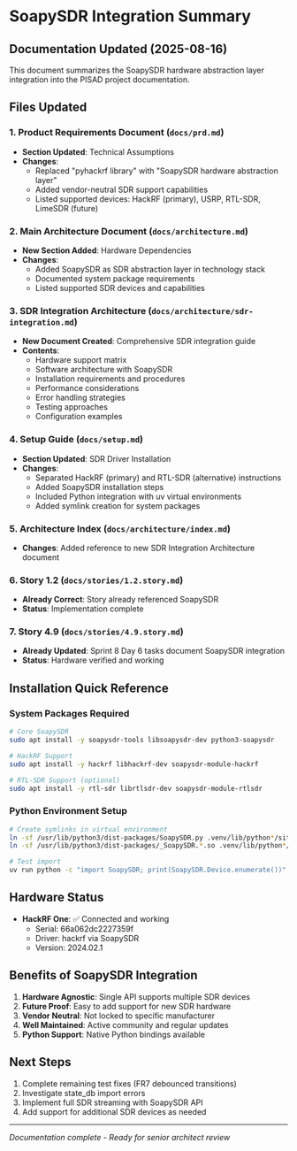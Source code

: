 # SoapySDR Integration Summary

## Documentation Updated (2025-08-16)

This document summarizes the SoapySDR hardware abstraction layer integration into the PISAD project documentation.

## Files Updated

### 1. Product Requirements Document (`docs/prd.md`)
- **Section Updated**: Technical Assumptions
- **Changes**:
  - Replaced "pyhackrf library" with "SoapySDR hardware abstraction layer"
  - Added vendor-neutral SDR support capabilities
  - Listed supported devices: HackRF (primary), USRP, RTL-SDR, LimeSDR (future)

### 2. Main Architecture Document (`docs/architecture.md`)
- **New Section Added**: Hardware Dependencies
- **Changes**:
  - Added SoapySDR as SDR abstraction layer in technology stack
  - Documented system package requirements
  - Listed supported SDR devices and capabilities

### 3. SDR Integration Architecture (`docs/architecture/sdr-integration.md`)
- **New Document Created**: Comprehensive SDR integration guide
- **Contents**:
  - Hardware support matrix
  - Software architecture with SoapySDR
  - Installation requirements and procedures
  - Performance considerations
  - Error handling strategies
  - Testing approaches
  - Configuration examples

### 4. Setup Guide (`docs/setup.md`)
- **Section Updated**: SDR Driver Installation
- **Changes**:
  - Separated HackRF (primary) and RTL-SDR (alternative) instructions
  - Added SoapySDR installation steps
  - Included Python integration with uv virtual environments
  - Added symlink creation for system packages

### 5. Architecture Index (`docs/architecture/index.md`)
- **Changes**: Added reference to new SDR Integration Architecture document

### 6. Story 1.2 (`docs/stories/1.2.story.md`)
- **Already Correct**: Story already referenced SoapySDR
- **Status**: Implementation complete

### 7. Story 4.9 (`docs/stories/4.9.story.md`)
- **Already Updated**: Sprint 8 Day 6 tasks document SoapySDR integration
- **Status**: Hardware verified and working

## Installation Quick Reference

### System Packages Required
```bash
# Core SoapySDR
sudo apt install -y soapysdr-tools libsoapysdr-dev python3-soapysdr

# HackRF Support
sudo apt install -y hackrf libhackrf-dev soapysdr-module-hackrf

# RTL-SDR Support (optional)
sudo apt install -y rtl-sdr librtlsdr-dev soapysdr-module-rtlsdr
```

### Python Environment Setup
```bash
# Create symlinks in virtual environment
ln -sf /usr/lib/python3/dist-packages/SoapySDR.py .venv/lib/python*/site-packages/
ln -sf /usr/lib/python3/dist-packages/_SoapySDR.*.so .venv/lib/python*/site-packages/

# Test import
uv run python -c "import SoapySDR; print(SoapySDR.Device.enumerate())"
```

## Hardware Status
- **HackRF One**: ✅ Connected and working
  - Serial: 66a062dc2227359f
  - Driver: hackrf via SoapySDR
  - Version: 2024.02.1

## Benefits of SoapySDR Integration

1. **Hardware Agnostic**: Single API supports multiple SDR devices
2. **Future Proof**: Easy to add support for new SDR hardware
3. **Vendor Neutral**: Not locked to specific manufacturer
4. **Well Maintained**: Active community and regular updates
5. **Python Support**: Native Python bindings available

## Next Steps

1. Complete remaining test fixes (FR7 debounced transitions)
2. Investigate state_db import errors
3. Implement full SDR streaming with SoapySDR API
4. Add support for additional SDR devices as needed

---

*Documentation complete - Ready for senior architect review*
